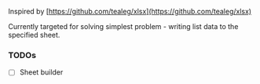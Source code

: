 Inspired by [https://github.com/tealeg/xlsx](https://github.com/tealeg/xlsx)

Currently targeted for solving simplest problem - writing list data to the specified sheet.

### TODOs
- [ ] Sheet builder